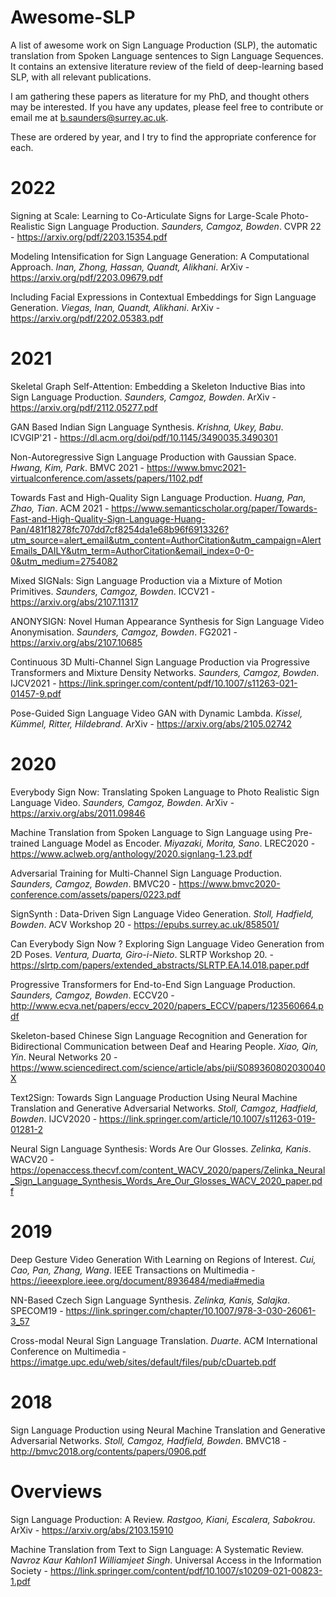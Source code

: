 # Awesome-SLP
A list of awesome work on Sign Language Production (SLP), the automatic translation from Spoken Language sentences to Sign Language Sequences. It contains an extensive literature review of the field of deep-learning based SLP, with all relevant publications.

I am gathering these papers as literature for my PhD, and thought others may be interested. If you have any updates, please feel free to contribute or email me at b.saunders@surrey.ac.uk.

These are ordered by year, and I try to find the appropriate conference for each.


# 2022

Signing at Scale: Learning to Co-Articulate Signs for Large-Scale Photo-Realistic Sign Language Production. *Saunders, Camgoz, Bowden*. CVPR 22 - https://arxiv.org/pdf/2203.15354.pdf

Modeling Intensification for Sign Language Generation: A Computational Approach. *Inan, Zhong, Hassan, Quandt, Alikhani*. ArXiv - https://arxiv.org/pdf/2203.09679.pdf

Including Facial Expressions in Contextual Embeddings for Sign Language Generation. *Viegas, Inan, Quandt, Alikhani*. ArXiv - https://arxiv.org/pdf/2202.05383.pdf

# 2021

Skeletal Graph Self-Attention: Embedding a Skeleton Inductive Bias into Sign Language Production. *Saunders, Camgoz, Bowden*. ArXiv - https://arxiv.org/pdf/2112.05277.pdf

GAN Based Indian Sign Language Synthesis. *Krishna, Ukey, Babu*. ICVGIP'21 - https://dl.acm.org/doi/pdf/10.1145/3490035.3490301

Non-Autoregressive Sign Language Production with Gaussian Space. *Hwang, Kim, Park*. BMVC 2021 - https://www.bmvc2021-virtualconference.com/assets/papers/1102.pdf

Towards Fast and High-Quality Sign Language Production. *Huang, Pan, Zhao, Tian*. ACM 2021 - https://www.semanticscholar.org/paper/Towards-Fast-and-High-Quality-Sign-Language-Huang-Pan/481f18278fc707dd7cf8254da1e68b96f6913326?utm_source=alert_email&utm_content=AuthorCitation&utm_campaign=AlertEmails_DAILY&utm_term=AuthorCitation&email_index=0-0-0&utm_medium=2754082

Mixed SIGNals: Sign Language Production via a Mixture of Motion Primitives. *Saunders, Camgoz, Bowden*. ICCV21 - https://arxiv.org/abs/2107.11317

ANONYSIGN: Novel Human Appearance Synthesis for Sign Language Video Anonymisation. *Saunders, Camgoz, Bowden*. FG2021 - https://arxiv.org/abs/2107.10685

Continuous 3D Multi-Channel Sign Language Production via Progressive Transformers and Mixture Density Networks. *Saunders, Camgoz, Bowden*. IJCV2021 -  https://link.springer.com/content/pdf/10.1007/s11263-021-01457-9.pdf

Pose-Guided Sign Language Video GAN with Dynamic Lambda. *Kissel, Kümmel, Ritter, Hildebrand*. ArXiv - https://arxiv.org/abs/2105.02742

# 2020

Everybody Sign Now: Translating Spoken Language to Photo Realistic Sign Language Video. *Saunders, Camgoz, Bowden*. ArXiv -  https://arxiv.org/abs/2011.09846

Machine Translation from Spoken Language to Sign Language using Pre-trained Language Model as Encoder. *Miyazaki, Morita, Sano*. LREC2020 - https://www.aclweb.org/anthology/2020.signlang-1.23.pdf

Adversarial Training for Multi-Channel Sign Language Production. *Saunders, Camgoz, Bowden*. BMVC20 - https://www.bmvc2020-conference.com/assets/papers/0223.pdf

SignSynth : Data-Driven Sign Language Video Generation. *Stoll, Hadfield, Bowden*. ACV Workshop 20 - https://epubs.surrey.ac.uk/858501/

Can Everybody Sign Now ? Exploring Sign Language Video Generation from 2D Poses. *Ventura, Duarta, Giro-i-Nieto*. SLRTP Workshop 20. -https://slrtp.com/papers/extended_abstracts/SLRTP.EA.14.018.paper.pdf

Progressive Transformers for End-to-End Sign Language Production. *Saunders, Camgoz, Bowden*. ECCV20 - http://www.ecva.net/papers/eccv_2020/papers_ECCV/papers/123560664.pdf

Skeleton-based Chinese Sign Language Recognition and Generation for Bidirectional Communication between Deaf and Hearing People. *Xiao, Qin, Yin*. Neural Networks 20 - https://www.sciencedirect.com/science/article/abs/pii/S089360802030040X

Text2Sign: Towards Sign Language Production Using Neural Machine Translation and Generative Adversarial Networks. *Stoll, Camgoz, Hadfield, Bowden*. IJCV2020 - https://link.springer.com/article/10.1007/s11263-019-01281-2

Neural Sign Language Synthesis: Words Are Our Glosses. *Zelinka, Kanis*. WACV20 - https://openaccess.thecvf.com/content_WACV_2020/papers/Zelinka_Neural_Sign_Language_Synthesis_Words_Are_Our_Glosses_WACV_2020_paper.pdf


# 2019

Deep Gesture Video Generation With Learning on Regions of Interest. *Cui, Cao, Pan, Zhang, Wang*. IEEE Transactions on Multimedia - https://ieeexplore.ieee.org/document/8936484/media#media

NN-Based Czech Sign Language Synthesis. *Zelinka, Kanis, Salajka*. SPECOM19 - https://link.springer.com/chapter/10.1007/978-3-030-26061-3_57

Cross-modal Neural Sign Language Translation. *Duarte*. ACM International Conference on Multimedia - https://imatge.upc.edu/web/sites/default/files/pub/cDuarteb.pdf

# 2018

Sign Language Production using Neural Machine Translation and Generative Adversarial Networks. *Stoll, Camgoz, Hadfield, Bowden*. BMVC18 - http://bmvc2018.org/contents/papers/0906.pdf


# Overviews

Sign Language Production: A Review. *Rastgoo, Kiani, Escalera, Sabokrou*. ArXiv - https://arxiv.org/abs/2103.15910

Machine Translation from Text to Sign Language: A Systematic Review. *Navroz Kaur Kahlon1 Williamjeet Singh*. Universal Access in the Information Society - https://link.springer.com/content/pdf/10.1007/s10209-021-00823-1.pdf
